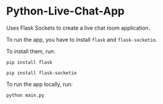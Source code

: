 # Python-Live-Chat-App

Uses Flask Sockets to create a live chat room application.

To run the app, you have to install `flask` and `flask-socketio`.

To install them, run:

`pip install flask`

`pip install flask-socketio`

To run the app locally, run:

`python main.py`
